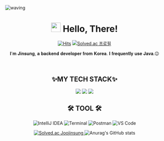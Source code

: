 ![waving](https://capsule-render.vercel.app/api?type=Waving&height=300&width=200&text=JINSUNG&desc=Wut%20matters%20is%20the%20indomitable%20spirit&descAlignY=60&fontAlign=50&fontSize=50&fontAlignY=40&color=gradient&animation=fadeIn&fontColor=#d1d1d1)
<div align="center">
   <h1><img src="https://user-images.githubusercontent.com/76584961/216099537-e1b5f736-96a4-4dee-94f3-5f040a105cfa.gif" style="height: 30px"/> Hello, There!</h1>

[![Hits](https://hits.seeyoufarm.com/api/count/incr/badge.svg?url=https%3A%2F%2Fgithub.com%2FJoojinsung&count_bg=%238C9FE1&title_bg=%2316AC7D&icon=&icon_color=%239C1B1B&title=hits&edge_flat=false)](https://hits.seeyoufarm.com) 
[![Solved.ac 프로필](http://mazassumnida.wtf/api/mini/generate_badge?boj=dev_jinsung1017)](https://github.com/mazassumnida/dev_jinsung1017)


<p>
   𝐈'𝐦 𝐉𝐢𝐧𝐬𝐮𝐧𝐠, 𝐚 𝐛𝐚𝐜𝐤𝐞𝐧𝐝 𝐝𝐞𝐯𝐞𝐥𝐨𝐩𝐞𝐫 𝐟𝐫𝐨𝐦 𝐊𝐨𝐫𝐞𝐚. 𝐈 𝐟𝐫𝐞𝐪𝐮𝐞𝐧𝐭𝐥𝐲 𝐮𝐬𝐞 𝐉𝐚𝐯𝐚.😉
</p>

<br>

<h2>✨MY TECH STACK✨</h2>


<p>
    <img src="https://skillicons.dev/icons?i=java,spring&perline=7"/>
    <img src="https://skillicons.dev/icons?i=html,css,javascript&perline=7"/>
    <img src="https://skillicons.dev/icons?i=mysql&perline=7"/>
</p>

<h2>🛠️ TOOL 🛠️</h2>

![IntelliJ IDEA](https://img.shields.io/badge/-IntelliJ%20IDEA-5849BE?style=flat-square&logo=intellij-idea&logoColor=white)
![Terminal](https://img.shields.io/badge/-Terminal-4D4D4D?style=flat-square&logo=powershell&logoColor=white)
![Postman](https://img.shields.io/badge/-Postman-FF6C37?style=flat-square&logo=postman&logoColor=white)
![VS Code](https://img.shields.io/badge/-VS%20Code-007ACC?style=flat-square&logo=visual-studio-code&logoColor=white)
</div>

<div align="center">
  <a href="https://solved.ac/dev.jinsung7605">
    <img src="http://mazassumnida.wtf/api/v2/generate_badge?boj=dev_jinsung1017" alt="Solved.ac Joojinsung" />
  </a>
  <img src="https://github-readme-stats.vercel.app/api?username=Joojinsung&show_icons=true&theme=dark" alt="Anurag's GitHub stats" />
</div>
